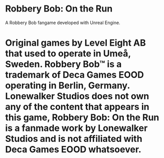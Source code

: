 # Robbery Bob: On the Run

A Robbery Bob fangame developed with Unreal Engine.

# Original games by Level Eight AB that used to operate in Umeå, Sweden. Robbery Bob™ is a trademark of Deca Games EOOD operating in Berlin, Germany. Lonewalker Studios does not own any of the content that appears in this game, Robbery Bob: On the Run is a fanmade work by Lonewalker Studios and is not affiliated with Deca Games EOOD whatsoever.
